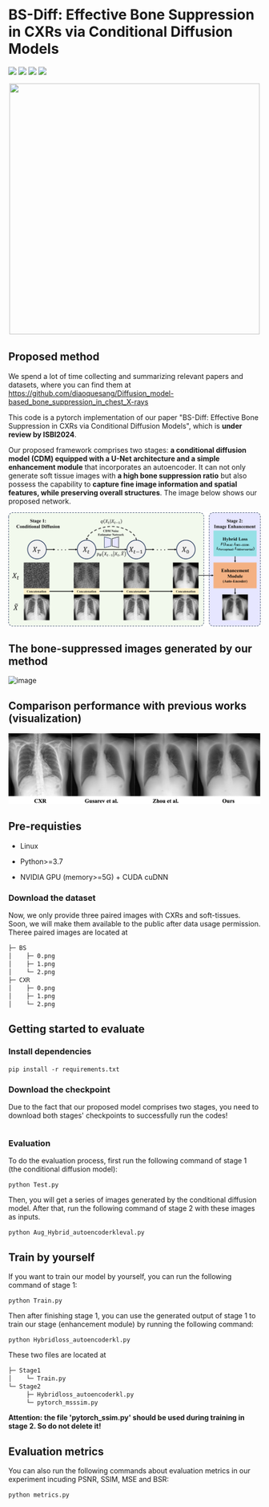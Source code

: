 # BS-Diff: Effective Bone Suppression in CXRs via Conditional Diffusion Models

![](https://img.shields.io/badge/-Github-181717?style=flat-square&logo=Github&logoColor=FFFFFF)
![](https://img.shields.io/badge/-Awesome-FC60A8?style=flat-square&logo=Awesome&logoColor=FFFFFF)
![](https://img.shields.io/badge/-Python-3776AB?style=flat-square&logo=Python&logoColor=FFFFFF)
![](https://img.shields.io/badge/-Pytorch-EE4C2C?style=flat-square&logo=Pytorch&logoColor=FFFFFF)

<div align=center><img width="500" height="500" src="https://github.com/Benny0323/BS-Diff/assets/104205136/e8edb3b0-559d-4a61-90ac-9a6ea53e7a4e)"/></div>

## Proposed method 

We spend a lot of time collecting and summarizing relevant papers and datasets, where you can find them at https://github.com/diaoquesang/Diffusion_model-based_bone_suppression_in_chest_X-rays

This code is a pytorch implementation of our paper "BS-Diff: Effective Bone Suppression in CXRs via Conditional Diffusion Models", which is **under review by ISBI2024**.

Our proposed framework comprises two stages: **a conditional diffusion model (CDM) equipped with a U-Net architecture and a simple enhancement module** that incorporates an autoencoder. It can not only generate soft tissue images with **a high bone suppression ratio** but also possess the capability to **capture fine image information and spatial features,
while preserving overall structures**. The image below shows our proposed network.

![image](https://github.com/Benny0323/BS/blob/main/framework.png)

## The bone-suppressed images generated by our method
![image](https://github.com/Benny0323/BS/blob/main/contrast.png)

## Comparison performance with previous works (visualization)
![image](https://github.com/Benny0323/BS/blob/main/Comparison.png)
## Pre-requisties
* Linux

* Python>=3.7

* NVIDIA GPU (memory>=5G) + CUDA cuDNN

### Download the dataset
Now, we only provide three paired images with CXRs and soft-tissues. Soon, we will make them available to the public after data usage permission. Theree paired images are located at
```
├─ BS
│    ├─ 0.png
│    ├─ 1.png
│    └─ 2.png
├─ CXR
│    ├─ 0.png
│    ├─ 1.png
│    └─ 2.png
```
## Getting started to evaluate
### Install dependencies
```
pip install -r requirements.txt
```
### Download the checkpoint
Due to the fact that our proposed model comprises two stages, you need to download both stages' checkpoints to successfully run the codes!
```

```
### Evaluation
To do the evaluation process, first run the following command of stage 1 (the conditional diffusion model):
```
python Test.py
```      
Then, you will get a series of images generated by the conditional diffusion model. After that, run the following command of stage 2 with these images as inputs.
```
python Aug_Hybrid_autoencoderkleval.py
```
## Train by yourself
If you want to train our model by yourself, you can run the following command of stage 1:
```
python Train.py
```
Then after finishing stage 1, you can use the generated output of stage 1 to train our stage (enhancement module) by running the following command:
```
python Hybridloss_autoencoderkl.py
```
These two files are located at
```
├─ Stage1
│    └─ Train.py
└─ Stage2
     ├─ Hybridloss_autoencoderkl.py
     └─ pytorch_msssim.py
```
**Attention: the file 'pytorch_ssim.py' should be used during training in stage 2. So do not delete it!**

## Evaluation metrics
You can also run the following commands about evaluation metrics in our experiment incuding PSNR, SSIM, MSE and BSR:
```
python metrics.py
```      
